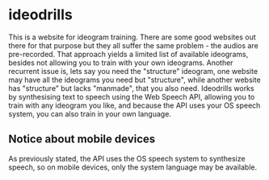 # ideodrills
This is a website for ideogram training. There are some good websites out there for that purpose but they all suffer the same problem - the audios are pre-recorded. That approach yields a limited list of available ideograms, besides not allowing you to train with your own ideograms. Another recurrent issue is, lets say you need the "structure" ideogram, one website may have all the ideograms you need but "structure", while another website has "structure" but lacks "manmade", that you also need. Ideodrills works by synthesising text to speech using the Web Speech API, allowing you to train with any ideogram you like, and because the API uses your OS speech system, you can also train in your own language.

## Notice about mobile devices
As previously stated, the API uses the OS speech system to synthesize speech, so on mobile devices, only the system language may be available.